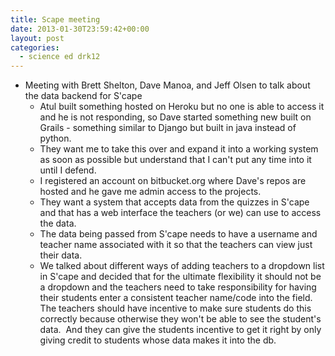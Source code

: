 ```yaml
---
title: Scape meeting
date: 2013-01-30T23:59:42+00:00
layout: post
categories:
  - science ed drk12
---
```

  * Meeting with Brett Shelton, Dave Manoa, and Jeff Olsen to talk about the data backend for S'cape
      * Atul built something hosted on Heroku but no one is able to access it and he is not responding, so Dave started something new built on Grails - something similar to Django but built in java instead of python.
      * They want me to take this over and expand it into a working system as soon as possible but understand that I can't put any time into it until I defend.
      * I registered an account on bitbucket.org where Dave's repos are hosted and he gave me admin access to the projects.
      * They want a system that accepts data from the quizzes in S'cape and that has a web interface the teachers (or we) can use to access the data.
      * The data being passed from S'cape needs to have a username and teacher name associated with it so that the teachers can view just their data.
      * We talked about different ways of adding teachers to a dropdown list in S'cape and decided that for the ultimate flexibility it should not be a dropdown and the teachers need to take responsibility for having their students enter a consistent teacher name/code into the field.  The teachers should have incentive to make sure students do this correctly because otherwise they won't be able to see the student's data.  And they can give the students incentive to get it right by only giving credit to students whose data makes it into the db.
